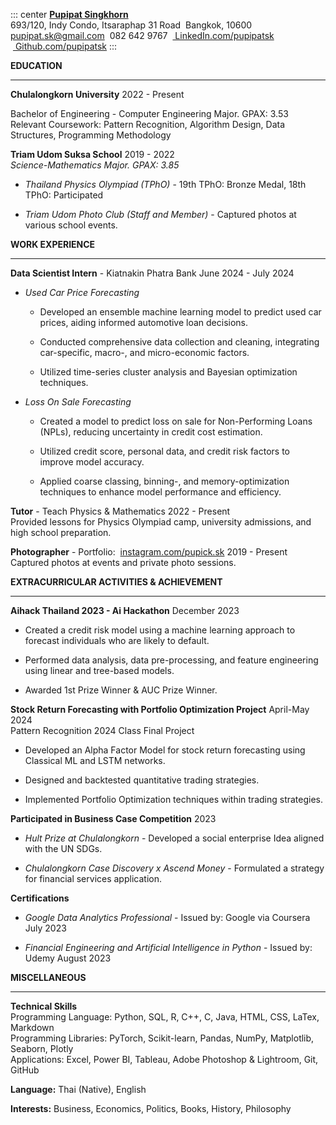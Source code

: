 ::: center
[**Pupipat Singkhorn**](https://pupipatsk.github.io/Resume/)\
693/120, Indy Condo, Itsaraphap 31 Road  Bangkok, 10600\
pupipat.sk@gmail.com  082 642 9767
 [ LinkedIn.com/pupipatsk](www.linkedin.com/in/pupipatsk)
 [ Github.com/pupipatsk](https://github.com/pupipatsk)
:::

**EDUCATION**

------------------------------------------------------------------------

**Chulalongkorn University** 2022 - Present

Bachelor of Engineering - Computer Engineering Major. GPAX: 3.53\
Relevant Coursework: Pattern Recognition, Algorithm Design, Data
Structures, Programming Methodology

**Triam Udom Suksa School** 2019 - 2022\
*Science-Mathematics Major. GPAX: 3.85*

-   *Thailand Physics Olympiad (TPhO)* - 19th TPhO: Bronze Medal, 18th
    TPhO: Participated

-   *Triam Udom Photo Club (Staff and Member)* - Captured photos at
    various school events.

**WORK EXPERIENCE**

------------------------------------------------------------------------

**Data Scientist Intern** - Kiatnakin Phatra Bank June 2024 - July 2024

-   *Used Car Price Forecasting*

    -   Developed an ensemble machine learning model to predict used car
        prices, aiding informed automotive loan decisions.

    -   Conducted comprehensive data collection and cleaning,
        integrating car-specific, macro-, and micro-economic factors.

    -   Utilized time-series cluster analysis and Bayesian optimization
        techniques.

-   *Loss On Sale Forecasting*

    -   Created a model to predict loss on sale for Non-Performing Loans
        (NPLs), reducing uncertainty in credit cost estimation.

    -   Utilized credit score, personal data, and credit risk factors to
        improve model accuracy.

    -   Applied coarse classing, binning-, and memory-optimization
        techniques to enhance model performance and efficiency.

**Tutor** - Teach Physics & Mathematics 2022 - Present\
Provided lessons for Physics Olympiad camp, university admissions, and
high school preparation.

**Photographer** - Portfolio:
 [instagram.com/pupick.sk](https://www.instagram.com/pupick.sk) 2019 -
Present\
Captured photos at events and private photo sessions.

**EXTRACURRICULAR ACTIVITIES & ACHIEVEMENT**

------------------------------------------------------------------------

**Aihack Thailand 2023 - Ai Hackathon** December 2023

-   Created a credit risk model using a machine learning approach to
    forecast individuals who are likely to default.

-   Performed data analysis, data pre-processing, and feature
    engineering using linear and tree-based models.

-   Awarded 1st Prize Winner & AUC Prize Winner.

**Stock Return Forecasting with Portfolio Optimization Project**
April-May 2024\
Pattern Recognition 2024 Class Final Project

-   Developed an Alpha Factor Model for stock return forecasting using
    Classical ML and LSTM networks.

-   Designed and backtested quantitative trading strategies.

-   Implemented Portfolio Optimization techniques within trading
    strategies.

**Participated in Business Case Competition** 2023

-   *Hult Prize at Chulalongkorn* - Developed a social enterprise Idea
    aligned with the UN SDGs.

-   *Chulalongkorn Case Discovery x Ascend Money* - Formulated a
    strategy for financial services application.

**Certifications**

-   *Google Data Analytics Professional* - Issued by: Google via
    Coursera July 2023

-   *Financial Engineering and Artificial Intelligence in Python* -
    Issued by: Udemy August 2023

**MISCELLANEOUS**

------------------------------------------------------------------------

**Technical Skills**\
Programming Language: Python, SQL, R, C++, C, Java, HTML, CSS, LaTex,
Markdown\
Programming Libraries: PyTorch, Scikit-learn, Pandas, NumPy, Matplotlib,
Seaborn, Plotly\
Applications: Excel, Power BI, Tableau, Adobe Photoshop & Lightroom,
Git, GitHub

**Language:** Thai (Native), English

**Interests:** Business, Economics, Politics, Books, History, Philosophy
